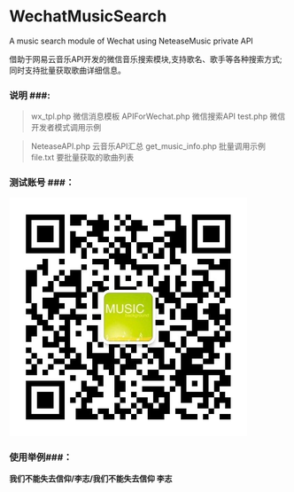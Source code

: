 # WechatMusicSearch
A music search module of Wechat using NeteaseMusic private API

借助于网易云音乐API开发的微信音乐搜索模块,支持歌名、歌手等各种搜索方式;
同时支持批量获取歌曲详细信息。

### 说明 ###:

> wx_tpl.php  微信消息模板
> APIForWechat.php  微信搜索API
> test.php  微信开发者模式调用示例

> NeteaseAPI.php  云音乐API汇总
> get_music_info.php  批量调用示例
> file.txt  要批量获取的歌曲列表

### 测试账号 ###：

![QRC](https://github.com/vino24/WechatMusicSearch/blob/master/asset/qrcode.jpg)

### 使用举例###：

**我们不能失去信仰/李志/我们不能失去信仰 李志**
